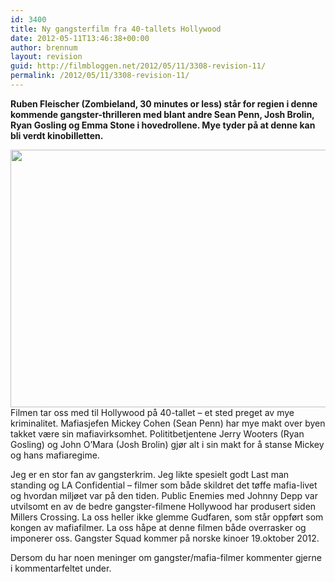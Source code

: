 ```yaml
---
id: 3400
title: Ny gangsterfilm fra 40-tallets Hollywood
date: 2012-05-11T13:46:38+00:00
author: brennum
layout: revision
guid: http://filmbloggen.net/2012/05/11/3308-revision-11/
permalink: /2012/05/11/3308-revision-11/
---
```

**Ruben Fleischer (Zombieland, 30 minutes or less) står for regien i denne kommende gangster-thrilleren med blant andre Sean Penn, Josh Brolin, Ryan Gosling og Emma Stone i hovedrollene. Mye tyder på at denne kan bli verdt kinobilletten.**

<a href="http://filmbloggen.net/?attachment_id=3390" rel="attachment wp-att-3390"><img class="alignnone size-large wp-image-3390" src="http://filmbloggen.net/wp-content/uploads//2012/05/gangster-squad-movie-banner-620x412.jpg" alt="" width="620" height="412" /></a>  
Filmen tar oss med til Hollywood på 40-tallet &#8211; et sted preget av mye kriminalitet. Mafiasjefen Mickey Cohen (Sean Penn) har mye makt over byen takket være sin mafiavirksomhet. Polititbetjentene Jerry Wooters (Ryan Gosling) og John O&#8217;Mara (Josh Brolin) gjør alt i sin makt for å stanse Mickey og hans mafiaregime.

Jeg er en stor fan av gangsterkrim. Jeg likte spesielt godt Last man standing og LA Confidential &#8211; filmer som både skildret det tøffe mafia-livet og hvordan miljøet var på den tiden. Public Enemies med Johnny Depp var utvilsomt en av de bedre gangster-filmene Hollywood har produsert siden Millers Crossing. La oss heller ikke glemme Gudfaren, som står oppført som kongen av mafiafilmer. La oss håpe at denne filmen både overrasker og imponerer oss. Gangster Squad kommer på norske kinoer 19.oktober 2012.

Dersom du har noen meninger om gangster/mafia-filmer kommenter gjerne i kommentarfeltet under.

<div class="video-shortcode">
</div>